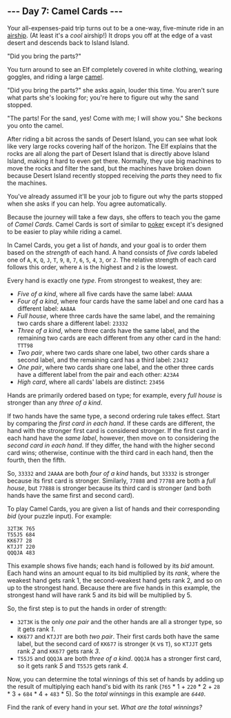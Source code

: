 <h2>--- Day 7: Camel Cards ---</h2><p>Your all-expenses-paid trip turns out to be a one-way, five-minute ride in an <a href="https://en.wikipedia.org/wiki/Airship" target="_blank">airship</a>. (At least it's a <span title="Please only read this sentence while listening to 'The Airship Blackjack' from the Final Fantasy 6 soundtrack."><em>cool</em> airship</span>!) It drops you off at the edge of a vast desert and descends back to Island Island.</p>
<p>"Did you bring the parts?"</p>
<p>You turn around to see an Elf completely covered in white clothing, wearing goggles, and riding a large <a href="https://en.wikipedia.org/wiki/Dromedary" target="_blank">camel</a>.</p>
<p>"Did you bring the parts?" she asks again, louder this time. You aren't sure what parts she's looking for; you're here to figure out why the sand stopped.</p>
<p>"The parts! For the sand, yes! Come with me; I will show you." She beckons you onto the camel.</p>
<p>After riding a bit across the sands of Desert Island, you can see what look like very large rocks covering half of the horizon. The Elf explains that the rocks are all along the part of Desert Island that is directly above Island Island, making it hard to even get there. Normally, they use big machines to move the rocks and filter the sand, but the machines have broken down because Desert Island recently stopped receiving the <em>parts</em> they need to fix the machines.</p>
<p>You've already assumed it'll be your job to figure out why the parts stopped when she asks if you can help. You agree automatically.</p>
<p>Because the journey will take a few days, she offers to teach you the game of <em>Camel Cards</em>. Camel Cards is sort of similar to <a href="https://en.wikipedia.org/wiki/List_of_poker_hands" target="_blank">poker</a> except it's designed to be easier to play while riding a camel.</p>
<p>In Camel Cards, you get a list of <em>hands</em>, and your goal is to order them based on the <em>strength</em> of each hand. A hand consists of <em>five cards</em> labeled one of <code>A</code>, <code>K</code>, <code>Q</code>, <code>J</code>, <code>T</code>, <code>9</code>, <code>8</code>, <code>7</code>, <code>6</code>, <code>5</code>, <code>4</code>, <code>3</code>, or <code>2</code>. The relative strength of each card follows this order, where <code>A</code> is the highest and <code>2</code> is the lowest.</p>
<p>Every hand is exactly one <em>type</em>. From strongest to weakest, they are:</p>
<ul>
<li><em>Five of a kind</em>, where all five cards have the same label: <code>AAAAA</code></li>
<li><em>Four of a kind</em>, where four cards have the same label and one card has a different label: <code>AA8AA</code></li>
<li><em>Full house</em>, where three cards have the same label, and the remaining two cards share a different label: <code>23332</code></li>
<li><em>Three of a kind</em>, where three cards have the same label, and the remaining two cards are each different from any other card in the hand: <code>TTT98</code></li>
<li><em>Two pair</em>, where two cards share one label, two other cards share a second label, and the remaining card has a third label: <code>23432</code></li>
<li><em>One pair</em>, where two cards share one label, and the other three cards have a different label from the pair and each other: <code>A23A4</code></li>
<li><em>High card</em>, where all cards' labels are distinct: <code>23456</code></li>
</ul>
<p>Hands are primarily ordered based on type; for example, every <em>full house</em> is stronger than any <em>three of a kind</em>.</p>
<p>If two hands have the same type, a second ordering rule takes effect. Start by comparing the <em>first card in each hand</em>. If these cards are different, the hand with the stronger first card is considered stronger. If the first card in each hand have the <em>same label</em>, however, then move on to considering the <em>second card in each hand</em>. If they differ, the hand with the higher second card wins; otherwise, continue with the third card in each hand, then the fourth, then the fifth.</p>
<p>So, <code>33332</code> and <code>2AAAA</code> are both <em>four of a kind</em> hands, but <code>33332</code> is stronger because its first card is stronger. Similarly, <code>77888</code> and <code>77788</code> are both a <em>full house</em>, but <code>77888</code> is stronger because its third card is stronger (and both hands have the same first and second card).</p>
<p>To play Camel Cards, you are given a list of hands and their corresponding <em>bid</em> (your puzzle input). For example:</p>
<pre><code>32T3K 765
T55J5 684
KK677 28
KTJJT 220
QQQJA 483
</code></pre>
<p>This example shows five hands; each hand is followed by its <em>bid</em> amount. Each hand wins an amount equal to its bid multiplied by its <em>rank</em>, where the weakest hand gets rank 1, the second-weakest hand gets rank 2, and so on up to the strongest hand. Because there are five hands in this example, the strongest hand will have rank 5 and its bid will be multiplied by 5.</p>
<p>So, the first step is to put the hands in order of strength:</p>
<ul>
<li><code>32T3K</code> is the only <em>one pair</em> and the other hands are all a stronger type, so it gets rank <em>1</em>.</li>
<li><code>KK677</code> and <code>KTJJT</code> are both <em>two pair</em>. Their first cards both have the same label, but the second card of <code>KK677</code> is stronger (<code>K</code> vs <code>T</code>), so <code>KTJJT</code> gets rank <em>2</em> and <code>KK677</code> gets rank <em>3</em>.</li>
<li><code>T55J5</code> and <code>QQQJA</code> are both <em>three of a kind</em>. <code>QQQJA</code> has a stronger first card, so it gets rank <em>5</em> and <code>T55J5</code> gets rank <em>4</em>.</li>
</ul>
<p>Now, you can determine the total winnings of this set of hands by adding up the result of multiplying each hand's bid with its rank (<code>765</code> * 1 + <code>220</code> * 2 + <code>28</code> * 3 + <code>684</code> * 4 + <code>483</code> * 5). So the <em>total winnings</em> in this example are <code><em>6440</em></code>.</p>
<p>Find the rank of every hand in your set. <em>What are the total winnings?</em></p>
